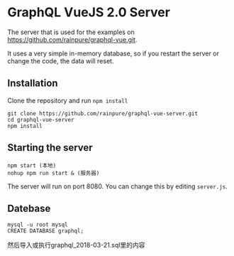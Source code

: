 # GraphQL VueJS 2.0 Server

The server that is used for the examples on https://github.com/rainpure/graphql-vue.git.

It uses a very simple in-memory database, so if you restart the server or change the code, the data will reset.

## Installation

Clone the repository and run `npm install`

```
git clone https://github.com/rainpure/graphql-vue-server.git
cd graphql-vue-server
npm install
```

## Starting the server

```
npm start (本地)
nohup npm run start & (服务器)
```

The server will run on port 8080. You can change this by editing `server.js`.


## Datebase

```
mysql -u root mysql
CREATE DATABASE graphql;
```

然后导入或执行graphql_2018-03-21.sql里的内容
